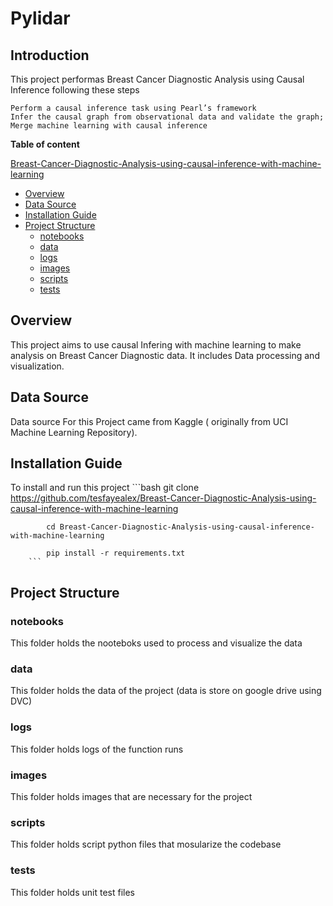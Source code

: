 # Pylidar

## Introduction

<p>
 This project  performas Breast Cancer Diagnostic Analysis using Causal Inference following these steps

    Perform a causal inference task using Pearl’s framework
    Infer the causal graph from observational data and validate the graph;
    Merge machine learning with causal inference
</p>


**Table of content**

 [Breast-Cancer-Diagnostic-Analysis-using-causal-inference-with-machine-learning](#Breast-Cancer-Diagnostic-Analysis-using-causal-inference-with-machine-learning)
  - [Overview](#overview)
  - [Data Source](#data-Source)
  - [Installation Guide](#installation-guide)
  - [Project Structure](#project-structure)
    - [notebooks](#notebooks)
    - [data](#data)
    - [logs](#logs)
    - [images](#images)
    - [scripts](#scripts)
    - [tests](#tests)


## Overview

<p>
This project aims to use causal Infering with machine learning to make analysis on Breast Cancer Diagnostic data. It includes Data processing and visualization.
</p>

## Data Source
<p>
Data source For this Project came from Kaggle ( originally from UCI Machine Learning Repository).
</p>

## Installation Guide

To install and run this project
        ```bash
            git clone https://github.com/tesfayealex/Breast-Cancer-Diagnostic-Analysis-using-causal-inference-with-machine-learning

            cd Breast-Cancer-Diagnostic-Analysis-using-causal-inference-with-machine-learning

            pip install -r requirements.txt
        ```
  
## Project Structure

### notebooks 
This folder holds the nooteboks used to process and visualize the data 
### data
This folder holds the data of the project (data is store on google drive using DVC)
### logs 
This folder holds logs of the function runs
### images
This folder holds images that are necessary for the project
### scripts
This folder holds script python files that mosularize the codebase
### tests
This folder holds unit test files



